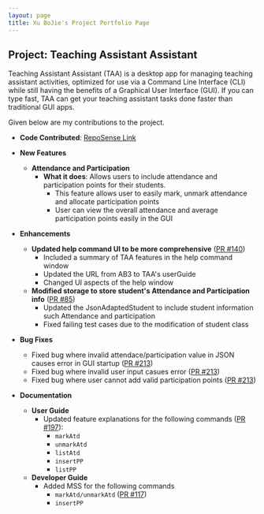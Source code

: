 ```yaml
---
layout: page
title: Xu BoJie's Project Portfolio Page
---
```


## Project: Teaching Assistant Assistant
Teaching Assistant Assistant (TAA) is a desktop app for managing teaching assistant
activities, optimized for use via a Command Line Interface (CLI) while still having
the benefits of a Graphical User Interface (GUI). If you can type fast, TAA can get
your teaching assistant tasks done faster than traditional GUI apps.

Given below are my contributions to the project.

- **Code Contributed**: [RepoSense Link](https://nus-cs2103-ay2223s2.github.io/tp-dashboard/?search=bojie3&breakdown=true)
- **New Features**
  - **Attendance and Participation** 
    - **What it does**: Allows users to include attendance and participation points for their students.
      - This feature allows user to easily mark, unmark attendance and allocate participation points
      - User can view the overall attendance and average participation points easily in the GUI
- **Enhancements**
  - **Updated help command UI to be more comprehensive** ([PR #140](https://github.com/AY2223S2-CS2103T-T14-4/tp/pull/140))
    - Included a summary of TAA features in the help command window
    - Updated the URL from AB3 to TAA's userGuide
    - Changed UI aspects of the help window
  - **Modified storage to store student's Attendance and Participation info** ([PR #85](https://github.com/AY2223S2-CS2103T-T14-4/tp/pull/130))
    - Updated the JsonAdaptedStudent to include student information such Attendance and participation 
    - Fixed failing test cases due to the modification of student class
- **Bug Fixes**
  - Fixed bug where invalid attendace/participation value in JSON causes error in GUI startup ([PR #213](https://github.com/AY2223S2-CS2103T-T14-4/tp/pull/213))
  - Fixed bug where invalid user input casues error ([PR #213](https://github.com/AY2223S2-CS2103T-T14-4/tp/pull/213))
  - Fixed bug where user cannot add valid participation points ([PR #213](https://github.com/AY2223S2-CS2103T-T14-4/tp/pull/213))

- **Documentation**
  - **User Guide**
    - Updated feature explanations for the following commands
      ([PR #197](https://github.com/AY2223S2-CS2103T-T14-4/tp/pull/197)):
      - `markAtd`
      - `unmarkAtd`
      - `listAtd`
      - `insertPP`
      - `listPP`
  - **Developer Guide**
    - Added MSS for the following commands
      - `markAtd/unmarkAtd` ([PR #117](https://github.com/AY2223S2-CS2103T-T14-4/tp/pull/117))
      - `insertPP`  
